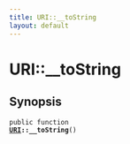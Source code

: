 ```yaml
---
title: URI::__toString
layout: default
---
```


# URI::__toString

## Synopsis

<code>public function <b><a href="URI">URI</a>::__toString</b>()</code>

